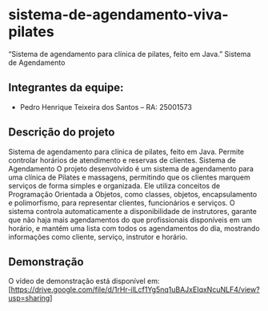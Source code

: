 # sistema-de-agendamento-viva-pilates
“Sistema de agendamento para clínica de pilates, feito em Java.”
Sistema de Agendamento

## Integrantes da equipe:
- Pedro Henrique Teixeira dos Santos – RA: 25001573

## Descrição do projeto
Sistema de agendamento para clínica de pilates, feito em Java. Permite controlar horários de atendimento e reservas de clientes.
Sistema de Agendamento
O projeto desenvolvido é um sistema de agendamento para uma clínica de Pilates e massagens, permitindo que os clientes marquem serviços de forma simples e organizada. Ele utiliza conceitos de Programação Orientada a Objetos, como classes, objetos, encapsulamento e polimorfismo, para representar clientes, funcionários e serviços. O sistema controla automaticamente a disponibilidade de instrutores, garante que não haja mais agendamentos do que profissionais disponíveis em um horário, e mantém uma lista com todos os agendamentos do dia, mostrando informações como cliente, serviço, instrutor e horário.
## Demonstração
O vídeo de demonstração está disponível em: [https://drive.google.com/file/d/1rHr-ilLcf1Yg5nq1uBAJxEIqxNcuNLF4/view?usp=sharing]
